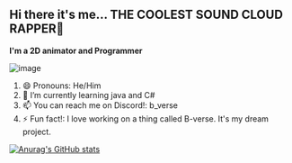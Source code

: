## Hi there it's me... THE COOLEST SOUND CLOUD RAPPER👋

**I'm a 2D animator and Programmer**

![image](https://github.com/Biro-verse/Biro-verse/assets/81523047/b33e2a19-fd56-4663-ad07-201c19d349a5)

1. 😄 Pronouns: He/Him
2. 🌱 I’m currently learning java and C#
3. 📫 You can reach me on Discord!: b_verse
4. ⚡ Fun fact!: I love working on a thing called B-verse. It's my dream project.

[![Anurag's GitHub stats](https://github-readme-stats.vercel.app/apiBiro-verseanuraghazra)](https://github.com/anuraghazra/github-readme-stats)
<!--
**Biro-verse/Biro-verse** is a ✨ _special_ ✨ repository because its `README.md` (this file) appears on your GitHub profile.

Here are some ideas to get you started:

- 🔭 I’m currently working on ...
- 🌱 I’m currently learning ...
- 👯 I’m looking to collaborate on ...
- 🤔 I’m looking for help with ...
- 💬 Ask me about ...
- 📫 How to reach me: ...
- 😄 Pronouns: ...
- ⚡ Fun fact: ...
-->
